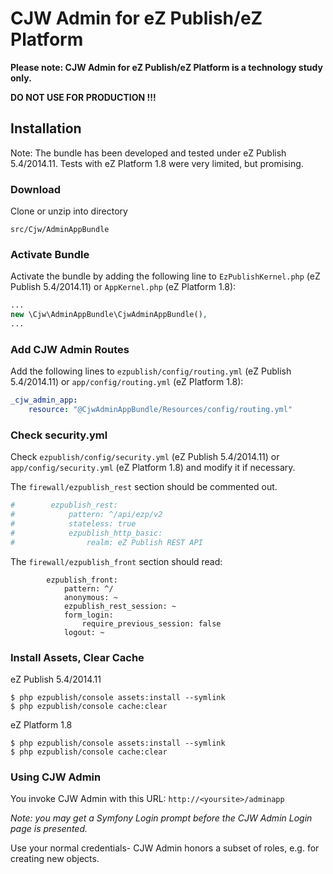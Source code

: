 # CJW Admin for eZ Publish/eZ Platform

**Please note: CJW Admin for eZ Publish/eZ Platform is a technology study
only.**

**DO NOT USE FOR PRODUCTION !!!**

## Installation

Note: The bundle has been developed and tested under eZ Publish 5.4/2014.11.
Tests with eZ Platform 1.8 were very limited, but promising.

### Download

Clone or unzip into directory

```
src/Cjw/AdminAppBundle
```

### Activate Bundle

Activate the bundle by adding the following line to `EzPublishKernel.php`
(eZ Publish 5.4/2014.11) or `AppKernel.php` (eZ Platform 1.8):

```php
...
new \Cjw\AdminAppBundle\CjwAdminAppBundle(),
...
```

### Add CJW Admin Routes

Add the following lines to `ezpublish/config/routing.yml`
(eZ Publish 5.4/2014.11) or `app/config/routing.yml` (eZ Platform 1.8):

```yml
_cjw_admin_app:
    resource: "@CjwAdminAppBundle/Resources/config/routing.yml"
```

### Check security.yml

Check `ezpublish/config/security.yml` (eZ Publish 5.4/2014.11) or
`app/config/security.yml` (eZ Platform 1.8) and modify it if necessary.

The `firewall/ezpublish_rest` section should be commented out.

```yml
#        ezpublish_rest:
#            pattern: ^/api/ezp/v2
#            stateless: true
#            ezpublish_http_basic:
#                realm: eZ Publish REST API
```

The `firewall/ezpublish_front` section should read:

```
        ezpublish_front:
            pattern: ^/
            anonymous: ~
            ezpublish_rest_session: ~
            form_login:
                require_previous_session: false
            logout: ~
```

### Install Assets, Clear Cache

eZ Publish 5.4/2014.11

```
$ php ezpublish/console assets:install --symlink
$ php ezpublish/console cache:clear
```

eZ Platform 1.8

```
$ php ezpublish/console assets:install --symlink
$ php ezpublish/console cache:clear
```

### Using CJW Admin

You invoke CJW Admin with this URL: `http://<yoursite>/adminapp`

_Note: you may get a Symfony Login prompt before the CJW Admin Login page is
presented._

Use your normal credentials- CJW Admin honors a subset of roles, e.g. for
creating new objects.
